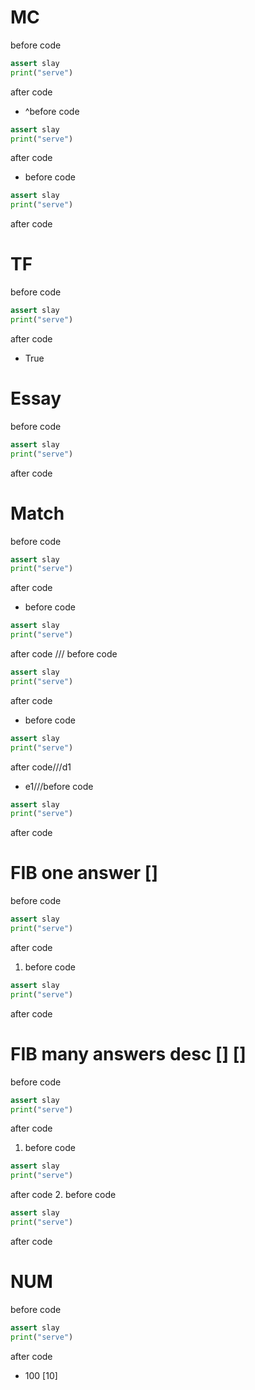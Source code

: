 # MC
before code
```python
assert slay
print("serve")
```
after code

- ^before code
```python
assert slay
print("serve")
```
after code
- before code
```python
assert slay
print("serve")
```
after code

# TF
before code
```python
assert slay
print("serve")
```
after code

- True

# Essay
before code
```python
assert slay
print("serve")
```
after code

# Match
before code
```python
assert slay
print("serve")
```
after code

- before code
```python
assert slay
print("serve")
```
after code
///
before code
```python
assert slay
print("serve")
```
after code
- before code
```python
assert slay
print("serve")
```
after code///d1
- e1///before code
```python
assert slay
print("serve")
```
after code

# FIB one answer []
before code
```python
assert slay
print("serve")
```
after code

1. before code
```python
assert slay
print("serve")
```
after code

# FIB many answers desc [] []
before code
```python
assert slay
print("serve")
```
after code

1. before code
```python
assert slay
print("serve")
```
after code
2. before code
```python
assert slay
print("serve")
```
after code

# NUM
before code
```python
assert slay
print("serve")
```
after code

- 100 [10]